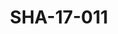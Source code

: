---
pid: SHA-17-011
title: SHA-17-011
language: en
collection: Sharhabil Ahmed
original_label: 
rights: Sharhabil Ahmed
location_of_original: Sharhabil Ahmed
photographer_or_studio: Studio Jack Kuwait
scanned_from: photograph 11.9 by 16.8
_date: '1964'
location: Kuwait
description: crowd of Kuwaitis
additional_notes: 
permission_display: 'yes'
on_server: 'no'
on_website: 'no'
permalink: /photopages/en/SHA-17-011.html
layout: photo-page
---